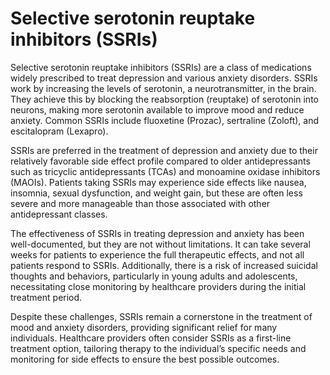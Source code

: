 <!--
source: GPT-4o
abbr: SSRI
treats: depression, anxiety
tags: selective-serotonin-reuptake-inhibitors anti-depressants medications
-->

# Selective serotonin reuptake inhibitors (SSRIs)

Selective serotonin reuptake inhibitors (SSRIs) are a class of medications widely prescribed to treat depression and various anxiety disorders. SSRIs work by increasing the levels of serotonin, a neurotransmitter, in the brain. They achieve this by blocking the reabsorption (reuptake) of serotonin into neurons, making more serotonin available to improve mood and reduce anxiety. Common SSRIs include fluoxetine (Prozac), sertraline (Zoloft), and escitalopram (Lexapro).

SSRIs are preferred in the treatment of depression and anxiety due to their relatively favorable side effect profile compared to older antidepressants such as tricyclic antidepressants (TCAs) and monoamine oxidase inhibitors (MAOIs). Patients taking SSRIs may experience side effects like nausea, insomnia, sexual dysfunction, and weight gain, but these are often less severe and more manageable than those associated with other antidepressant classes.

The effectiveness of SSRIs in treating depression and anxiety has been well-documented, but they are not without limitations. It can take several weeks for patients to experience the full therapeutic effects, and not all patients respond to SSRIs. Additionally, there is a risk of increased suicidal thoughts and behaviors, particularly in young adults and adolescents, necessitating close monitoring by healthcare providers during the initial treatment period.

Despite these challenges, SSRIs remain a cornerstone in the treatment of mood and anxiety disorders, providing significant relief for many individuals. Healthcare providers often consider SSRIs as a first-line treatment option, tailoring therapy to the individual’s specific needs and monitoring for side effects to ensure the best possible outcomes.
